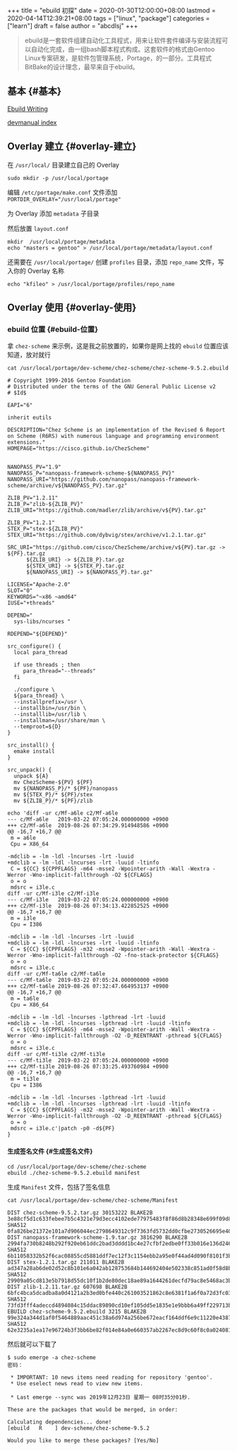 +++
title = "ebuild 初探"
date = 2020-01-30T12:00:00+08:00
lastmod = 2020-04-14T12:39:21+08:00
tags = ["linux", "package"]
categories = ["learn"]
draft = false
author = "abcdlsj"
+++

> ebuild是一套软件组建自动化工具程式，用来让软件套件编译与安装流程可以自动化完成，由一组bash脚本程式构成。这套软件的格式由Gentoo Linux专案研发，是软件包管理系统，Portage，的一部分。工具程式BitBake的设计理念，最早来自于ebuild。

<!--more-->


## 基本 {#基本}

[Ebuild Writing](https://devmanual.gentoo.org/ebuild-writing/index.html)

[devmanual index](https://devmanual.gentoo.org/index.html)


## Overlay 建立 {#overlay-建立}

在 `/usr/local/` 目录建立自己的 Overlay

```shell
sudo mkdir -p /usr/local/portage
```

编辑 `/etc/portage/make.conf` 文件添加 `PORTDIR_OVERLAY="/usr/local/portage"`

为 Overlay 添加 `metadata` 子目录

然后放置 `layout.conf`

```nil
mkdir  /usr/local/portage/metadata
echo "masters = gentoo" > /usr/local/portage/metadata/layout.conf
```

还需要在 `/usr/local/portage/` 创建 `profiles` 目录，添加 `repo_name` 文件，写入你的 Overlay 名称

```nil
echo "kfileo" > /usr/local/portage/profiles/repo_name
```


## Overlay 使用 {#overlay-使用}


### ebuild 位置 {#ebuild-位置}

拿 `chez-scheme` 来示例，这是我之前放置的，如果你是网上找的 `ebuild` 位置应该知道，放对就行

```shell
cat /usr/local/portage/dev-scheme/chez-scheme/chez-scheme-9.5.2.ebuild
```

```nil
# Copyright 1999-2016 Gentoo Foundation
# Distributed under the terms of the GNU General Public License v2
# $Id$

EAPI="6"

inherit eutils

DESCRIPTION="Chez Scheme is an implementation of the Revised 6 Report on Scheme (R6RS) with numerous language and programming environment extensions."
HOMEPAGE="https://cisco.github.io/ChezScheme"


NANOPASS_PV="1.9"
NANOPASS_P="nanopass-framework-scheme-${NANOPASS_PV}"
NANOPASS_URI="https://github.com/nanopass/nanopass-framework-scheme/archive/v${NANOPASS_PV}.tar.gz"

ZLIB_PV="1.2.11"
ZLIB_P="zlib-${ZLIB_PV}"
ZLIB_URI="https://github.com/madler/zlib/archive/v${PV}.tar.gz"

ZLIB_PV="1.2.1"
STEX_P="stex-${ZLIB_PV}"
STEX_URI="https://github.com/dybvig/stex/archive/v1.2.1.tar.gz"

SRC_URI="https://github.com/cisco/ChezScheme/archive/v${PV}.tar.gz -> ${PF}.tar.gz
	  ${ZLIB_URI} -> ${ZLIB_P}.tar.gz
	  ${STEX_URI} -> ${STEX_P}.tar.gz
	  ${NANOPASS_URI} -> ${NANOPASS_P}.tar.gz"

LICENSE="Apache-2.0"
SLOT="0"
KEYWORDS="~x86 ~amd64"
IUSE="+threads"

DEPEND="
  sys-libs/ncurses "

RDEPEND="${DEPEND}"

src_configure() {
  local para_thread

  if use threads ; then
	 para_thread="--threads"
  fi

  ./configure \
  ${para_thread} \
  --installprefix=/usr \
  --installbin=/usr/bin \
  --installlib=/usr/lib \
  --installman=/usr/share/man \
  --temproot=${D}
}

src_install() {
  emake install
}

src_unpack() {
  unpack ${A}
  mv ChezScheme-${PV} ${PF}
  mv ${NANOPASS_P}/* ${PF}/nanopass
  mv ${STEX_P}/* ${PF}/stex
  mv ${ZLIB_P}/* ${PF}/zlib

echo 'diff -ur c/Mf-a6le c2/Mf-a6le
--- c/Mf-a6le	2019-03-22 07:05:24.000000000 +0900
+++ c2/Mf-a6le	2019-08-26 07:34:29.914948586 +0900
@@ -16,7 +16,7 @@
 m = a6le
 Cpu = X86_64

-mdclib = -lm -ldl -lncurses -lrt -luuid
+mdclib = -lm -ldl -lncurses -lrt -luuid -ltinfo
 C = ${CC} ${CPPFLAGS} -m64 -msse2 -Wpointer-arith -Wall -Wextra -Werror -Wno-implicit-fallthrough -O2 ${CFLAGS}
 o = o
 mdsrc = i3le.c
diff -ur c/Mf-i3le c2/Mf-i3le
--- c/Mf-i3le	2019-03-22 07:05:24.000000000 +0900
+++ c2/Mf-i3le	2019-08-26 07:34:13.422852525 +0900
@@ -16,7 +16,7 @@
 m = i3le
 Cpu = I386

-mdclib = -lm -ldl -lncurses -lrt -luuid
+mdclib = -lm -ldl -lncurses -lrt -luuid -ltinfo
 C = ${CC} ${CPPFLAGS} -m32 -msse2 -Wpointer-arith -Wall -Wextra -Werror -Wno-implicit-fallthrough -O2 -fno-stack-protector ${CFLAGS}
 o = o
 mdsrc = i3le.c
diff -ur c/Mf-ta6le c2/Mf-ta6le
--- c/Mf-ta6le	2019-03-22 07:05:24.000000000 +0900
+++ c2/Mf-ta6le	2019-08-26 07:32:47.664953137 +0900
@@ -16,7 +16,7 @@
 m = ta6le
 Cpu = X86_64

-mdclib = -lm -ldl -lncurses -lpthread -lrt -luuid
+mdclib = -lm -ldl -lncurses -lpthread -lrt -luuid -ltinfo
 C = ${CC} ${CPPFLAGS} -m64 -msse2 -Wpointer-arith -Wall -Wextra -Werror -Wno-implicit-fallthrough -O2 -D_REENTRANT -pthread ${CFLAGS}
 o = o
 mdsrc = i3le.c
diff -ur c/Mf-ti3le c2/Mf-ti3le
--- c/Mf-ti3le	2019-03-22 07:05:24.000000000 +0900
+++ c2/Mf-ti3le	2019-08-26 07:33:25.493760984 +0900
@@ -16,7 +16,7 @@
 m = ti3le
 Cpu = I386

-mdclib = -lm -ldl -lncurses -lpthread -lrt -luuid
+mdclib = -lm -ldl -lncurses -lpthread -lrt -luuid -ltinfo
 C = ${CC} ${CPPFLAGS} -m32 -msse2 -Wpointer-arith -Wall -Wextra -Werror -Wno-implicit-fallthrough -O2 -D_REENTRANT -pthread ${CFLAGS}
 o = o
 mdsrc = i3le.c'|patch -p0 -d${PF}
}
```


#### 生成签名文件 {#生成签名文件}

```shell
cd /usr/local/portage/dev-scheme/chez-scheme
ebuild ./chez-scheme-9.5.2.ebuild manifest
```

生成 `Manifest` 文件，包括了签名信息

```shell
cat /usr/local/portage/dev-scheme/chez-scheme/Manifest
```

```nil
DIST chez-scheme-9.5.2.tar.gz 30153222 BLAKE2B 3e88cf5d1c633febee7b5c4321e79d3ecc4102ede77975483f8f86d8b28348e699f09d8bceaee014e87541c86c4253201eb952417340378bc2852b72a97c7a28 SHA512 0fa826be21372e101a7d906044ec2798649312c9f7363fd5732dd0cfbe2730526695e40becee423ba06aba5cb8dc2e9c003edbe87cedb37d921022cb84f0d9a2
DIST nanopass-framework-scheme-1.9.tar.gz 3816290 BLAKE2B 2994fa730b8248b292f920eb61ddc2bad3dddd1bc4e27cfbf2edbe0ff33b016e136d2467f0664315b0ebc5429dbd41ce7001854eabc77e1d8da212a6683ff4f5 SHA512 6b11058332b52f6cac08855cd5881ddf7ec12f3c1154ebb2a95e0f44ad4d090f8101f3b68419a65a32a1b6f4ae38f39b204ddfec048bfa30adb4456bae14ab7a
DIST stex-1.2.1.tar.gz 211011 BLAKE2B ad347a28ab6de02d52c8b101e6a042ab128753684b144692404e502338c851ad0f58d8bb6b1cc7a736796d45386093fe834328216e4034508634978d550db3c1 SHA512 29909a05cd813e5b7918d55dc10f1b2de80dec18ae89a1644261decfd79ac8e5468ac3b50f49c70796bde05ddfad5eaacd879dbadc995ce87f6a74c17b947058
DIST zlib-1.2.11.tar.gz 607698 BLAKE2B 6bfc4bca5dcadba8a0d4121a2b3ed0bfe440c261003521862c8e6381f1a6f0a72d3fc037351d30afd7ef321e8e8d2ec817c046ac749f2ca0c97fbdc2f7e840b7 SHA512 73fd3fff4adeccd4894084c15ddac89890cd10ef105dd5e1835e1e9bbb6a49ff229713bd197d203edfa17c2727700fce65a2a235f07568212d820dca88b528ae
EBUILD chez-scheme-9.5.2.ebuild 3215 BLAKE2B 99e324a344d1af0f5464889aac451c38a6d974a256be672eacf164ddf6e9c11220e4387a40ef2dc105ec7f122bf80dcbdfa251c82356b3fe0d72f2727cb9969a SHA512 62e3235a1ea17e96724b3f3bb6be82f014e84a0e660357ab2267ec8d9c60f8c0a024081c9db27417d3c07ac9a4fdb3af67f301e32b3e2ddf01df5e15287592b5
```

然后就可以下载了

```shell
$ sudo emerge -a chez-scheme
密码：

 * IMPORTANT: 10 news items need reading for repository 'gentoo'.
 * Use eselect news read to view new items.

 * Last emerge --sync was 2019年12月23日 星期一 08时35分01秒.

These are the packages that would be merged, in order:

Calculating dependencies... done!
[ebuild   R    ] dev-scheme/chez-scheme-9.5.2

Would you like to merge these packages? [Yes/No]
```
